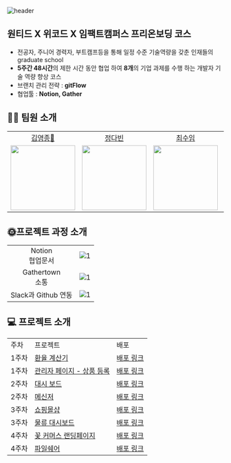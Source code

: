 ![header](https://capsule-render.vercel.app/api?type=waving&color=timeGradient&height=240&section=header&text=Hello,%20We%20are%20looking%20for%20a%20job👋%&fontSize=50&animation=fadeIn&fontAlignY=36)

## 원티드 X 위코드 X 임팩트캠퍼스 프리온보딩 코스 
- 전공자, 주니어 경력자, 부트캠프등을 통해 일정 수준 기술역량을 갖춘 인재들의 graduate school
- **5주간  48시간**의 제한 시간 동안 협업 하여 **8개**의 기업 과제를 수행 하는 개발자 기술 역량 향상 코스
- 브랜치 관리 전략 : **gitFlow**
- 협업툴 : **Notion, Gather**

## 👋🏻 팀원 소개
<table>

  <tr align="center">
    <td><a href='https://github.com/yeongjong310'>김영종🏅</a></td>
    <td><a href="https://github.com/leechoiswim1">정다빈</a></td>
    <td><a href="https://github.com/b41-41">최수임</a></td>
    <td><a href="https://github.com/vi2920va">이송현</a></td>
  </tr>

  <tr align="center">
    <td><img src="https://avatars.githubusercontent.com/u/39623897?v=4" width="150px"/></td>
    <td><img src="https://avatars.githubusercontent.com/u/90027202?v=4"  width="150px"/></td>
    <td><img src="https://avatars.githubusercontent.com/u/85476908?v=4" width="150px"/></td>
    <td><img src="https://avatars.githubusercontent.com/u/76679130?v=4" width="150px"/></td>

  </tr>
</table>

## 🌞프로젝트 과정 소개
<table>

  <tr align="center">
    <td>Notion <br> 협업문서</td>
    <td><img width="auto" height="auto" alt="1" src="https://user-images.githubusercontent.com/76679130/154906477-109af950-4ae4-458a-9a02-5f9cbe74c0b2.png"></td>
  </tr>
  
  <tr align="center">
    <td>Gathertown <br>  소통</td>
    <td><img width="auto" height="auto" alt="1" src="https://user-images.githubusercontent.com/76679130/154970387-5ac499fc-a902-4b9a-8b25-867451bbcc0d.png"></td>
  </tr>
  
  <tr align="center">
    <td>Slack과 Github 연동</td>
    <td><img width="auto" height="auto" alt="1" src="https://user-images.githubusercontent.com/76679130/154903300-0f1ac8da-0bad-4385-be9d-34c7c19bc9e0.png"></td>
  </tr>

</table>


## 💻 프로젝트 소개
<table>

  <tr align="left">
    <td>주차</td>
    <td>프로젝트</td>
    <td>배포</td>
  </tr>

  <tr align="left">
    <td>1주차</td>
    <td><a href='https://github.com/wantedPreOnboarding/19_01st_calculator'>환율 계산기</a></td>
    <td><a href='http://excalc.herokuapp.com/'>배포 링크</a></td>
  </tr>
  <tr align="left">
    <td>1주차</td>
    <td><a href='https://github.com/wantedPreOnboarding/19_02nd_slr_admin'>관리자 페이지 - 상품 등록</a></td>
    <td><a href='https://19thsiradminpage.netlify.app/'>배포 링크</a></td>
  </tr>
  <tr align="left">
    <td>2주차</td>
    <td><a href='https://github.com/wantedPreOnboarding/19_03rd_dashboard'>대시 보드</a></td>
    <td><a href='https://dashboard19wanted.herokuapp.com/'>배포 링크</a></td>
  </tr>
  <tr align="left">
    <td>2주차</td>
    <td><a href='https://github.com/wantedPreOnboarding/19_04th_messenger'>메신저</a></td>
    <td><a href='https://switchat.netlify.app/login'>배포 링크</a></td>
  </tr>
  <tr align="left">
    <td>3주차</td>
    <td><a href='https://github.com/wantedPreOnboarding/19_05th_shop'>쇼핑몰샵</a></td>
    <td><a href='https://19-05th-shop.vercel.app/'>배포 링크</a></td>
  </tr>
  <tr align="left">
    <td>3주차</td>
    <td><a href='https://github.com/wantedPreOnboarding/19_06th_cola_dashboard'>물류 대시보드</a></td>
    <td><a href='https://ordersheet.netlify.app/'>배포 링크</a></td>
  </tr>
  <tr align="left">
    <td>4주차</td>
    <td><a href='https://github.com/wantedPreOnboarding/19_07th_flowers'>꽃 커머스 랜딩페이지</a></td>
    <td><a href='https://gakukka.netlify.app/'>배포 링크</a></td>
  </tr>
  <tr align="left">
    <td>4주차</td>
    <td><a href='https://github.com/wantedPreOnboarding/19_08th_fileshare'>파일쉐어</a></td>
    <td><a href='https://shareyourfiles.netlify.app/'>배포 링크</a></td>
  </tr>
</table>
